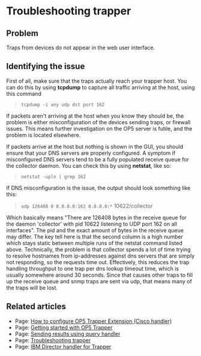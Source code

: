 # Troubleshooting trapper

## Problem

Traps from devices do not appear in the web user interface.

## Identifying the issue

First of all, make sure that the traps actually reach your trapper host. You can do this by using **tcpdump** to capture all traffic arriving at the host, using this command

> `tcpdump -i any udp dst port 162`

If packets aren't arriving at the host when you know they should be, the problem is either misconfiguration of the devices sending traps, or firewall issues. This means further investigation on the OP5 server is futile, and the problem is located elsewhere.

If packets arrive at the host but nothing is shown in the GUI, you should ensure that your DNS servers are properly configured. A symptom if misconfigured DNS servers tend to be a fully populated receive queue for the collector daemon. You can check this by using **netstat**, like so:

> `netstat -upln | grep 162`

If DNS misconfiguration is the issue, the output should look something like this:

> `udp 126408 0 0.0.0.0:162 0.0.0.0:*` 10622/collector

Which basically means "There are 126408 bytes in the receive queue for the daemon 'collector' with pid 10622 listening to UDP port 162 on all interfaces". The pid and the exact amount of bytes in the receive queue may differ. The key tell here is that the second column is a high number which stays static between multiple runs of the netstat command listed above. Technically, the problem is that collector spends a lot of time trying to resolve hostnames from ip-addresses against dns servers that are simply not responding, so the requests time out. Effectively, this reduces the trap handling throughput to one trap per dns lookup timeout time, which is usually somewhere around 30 seconds. Since that causes other traps to fill up the receive queue and snmp traps are sent via udp, that means many of the traps will be lost.

## Related articles

- Page:
    [How to configure OP5 Trapper Extension (Cisco handler)](../HOWTOs/How_to_configure_op5_Trapper_Extension_Cisco_handler_)
- Page:
    [Getting started with OP5 Trapper](/display/HOWTOs/Getting+started+with+op5+Trapper)
- Page:
    [Sending results using query handler](/display/HOWTOs/Sending+results+using+query+handler)
- Page:
    [Troubleshooting trapper](/display/HOWTOs/Troubleshooting+trapper)
- Page:
    [IBM Director handler for Trapper](/display/HOWTOs/IBM+Director+handler+for+Trapper)
